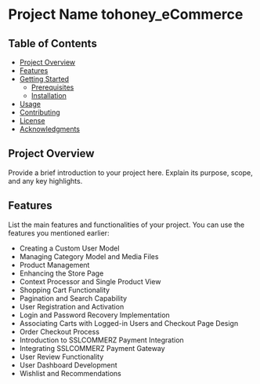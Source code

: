 # Project Name  tohoney_eCommerce

## Table of Contents

- [Project Overview](#project-overview)
- [Features](#features)
- [Getting Started](#getting-started)
  - [Prerequisites](#prerequisites)
  - [Installation](#installation)
- [Usage](#usage)
- [Contributing](#contributing)
- [License](#license)
- [Acknowledgments](#acknowledgments)

## Project Overview

Provide a brief introduction to your project here. Explain its purpose, scope, and any key highlights.

## Features

List the main features and functionalities of your project. You can use the features you mentioned earlier:

- Creating a Custom User Model
- Managing Category Model and Media Files
- Product Management
- Enhancing the Store Page
- Context Processor and Single Product View
- Shopping Cart Functionality
- Pagination and Search Capability
- User Registration and Activation
- Login and Password Recovery Implementation
- Associating Carts with Logged-in Users and Checkout Page Design
- Order Checkout Process
- Introduction to SSLCOMMERZ Payment Integration
- Integrating SSLCOMMERZ Payment Gateway
- User Review Functionality
- User Dashboard Development
- Wishlist and Recommendations



